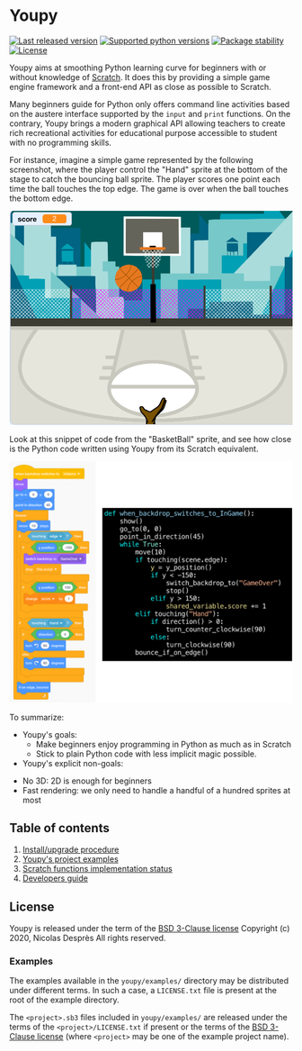 # Youpy

[![Last released version](https://img.shields.io/pypi/v/youpy.svg)](https://pypi.org/project/youpy)
[![Supported python versions](https://img.shields.io/pypi/pyversions/youpy.svg)](https://pypi.org/project/youpy/)
[![Package stability](https://img.shields.io/pypi/status/youpy.svg)](https://pypi.org/project/youpy/)
[![License](https://img.shields.io/pypi/l/youpy.svg)](https://pypi.org/project/youpy/)

Youpy aims at smoothing Python learning curve for beginners with or without
knowledge of [Scratch](https://scratch.mit.edu/). It does this by
providing a simple game engine framework
and a front-end API as close as possible to Scratch.

Many beginners guide for Python only offers command line activities
based on the austere interface supported by the `input` and `print`
functions. On the contrary, Youpy brings a modern graphical API allowing
teachers to create rich recreational activities for educational purpose
accessible to student with no programming skills.

For instance, imagine a simple game represented by the following
screenshot, where
the player control the "Hand" sprite at the bottom of the stage to
catch the bouncing ball sprite. The player scores one point each time the
ball touches the top edge. The game is over when the ball touches the bottom
edge.

![SimpleBasketBall screenshot](doc/SimpleBasketBall-screenshot.png)

Look at this snippet of code from the "BasketBall" sprite, and see
how close is the Python code written using Youpy from its Scratch equivalent.

![Scratch VS Youpy's code](doc/code-example.png)

To summarize:
* Youpy's goals:
  - Make beginners enjoy programming in Python as much as in Scratch
  - Stick to plain Python code with less implicit magic possible.
* Youpy's explicit non-goals:
- No 3D: 2D is enough for beginners
- Fast rendering: we only need to handle a handful of a hundred
  sprites at most

## Table of contents

1. [Install/upgrade procedure](INSTALL.md)
1. [Youpy's project examples](EXAMPLES.md)
1. [Scratch functions implementation status](SCRATCH.md)
1. [Developers guide](HACKING.md)

## License

Youpy is released under the term of the [BSD 3-Clause license](LICENSE.txt)
Copyright (c) 2020, Nicolas Desprès
All rights reserved.

### Examples

The examples available in the `youpy/examples/` directory may be
distributed under different terms. In such a case, a `LICENSE.txt` file
is present at the root of the example directory.

The `<project>.sb3` files included in `youpy/examples/` are released under the
terms of the `<project>/LICENSE.txt` if present or the terms of
the [BSD 3-Clause license](LICENSE.txt) (where `<project>` may be one
of the example project name).

